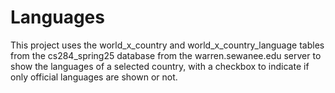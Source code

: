 # Languages

This project uses the world_x_country and world_x_country_language tables 
from the cs284_spring25 database from the warren.sewanee.edu server to show
the languages of a selected country, with a checkbox to indicate if only official
languages are shown or not.


